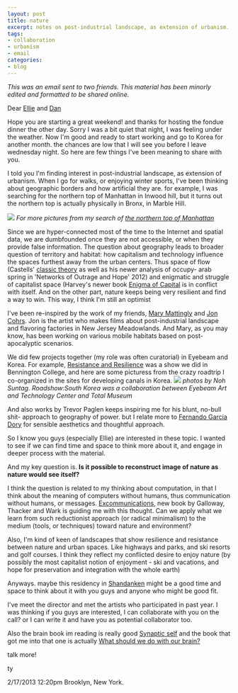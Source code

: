 ```yaml
---
layout: post
title: nature
excerpt: notes on post-industrial landscape, as extension of urbanism.
tags: 
- collaboration
- urbanism
- email
categories:
- blog
---
```

*This was an email sent to two friends. This material has been minorly edited and formatted to be shared online.*

Dear [Ellie](http://ellieirons.com/) and [Dan](http://phiffer.org/)

Hope you are starting a great weekend! and thanks for hosting the fondue dinner the other day. Sorry I was a bit quiet that night, I was feeling under the weather. Now I'm good and ready to start working and go to Korea for another month.
the chances are low that I will see you before I leave wednesday night. So here are few things I've been meaning to share with you. 

I told you I'm finding interest in post-industrial landscape, as extension of urbanism. When I go for walks, or enjoying winter sports,  I've been thinking about geographic borders and how artificial they are. for example, I was searching for the northern top of Manhattan in Inwood hill, but it turns out the northern top is actually physically in Bronx, in Marble Hill.
 
![](http://farm4.staticflickr.com/3814/12326749995_18c4300e40_z.jpg)
*For more pictures from my search of [the northern top of Manhattan](http://www.flickr.com/photos/80913365@N04/tags/inwood/)*

Since we are hyper-connected most of the time to the Internet and spatial data, we are dumbfounded once they are not accessible, or when they provide false information. The question about geography leads to broader question of territory and habitat: how capitalism and technology influence the spaces furthest away from the urban centers. Thus space of flow (Castells' [classic theory](http://en.wikipedia.org/wiki/Space_of_flows) as well as his newer analysis of occupy- arab spring in 'Networks of Outrage and Hope' 2012) and enigmatic and struggle of capitalist space (Harvey's newer book [Enigma of Capital](http://www.goodreads.com/book/show/7502073-the-enigma-of-capital-and-the-crises-of-capitalism) is in conflict with itself. And on the other part, nature keeps being very resilient and find a way to win. This way, I think I'm still an optimist 

I've been re-inspired by the work of my friends, [Mary Mattingly](http://www.marymattingly.com) and [Jon Cohrs](http://splnlss.com). Jon is the artist who makes films about post-industrial landscape and flavoring factories in New Jersey Meadowlands. And Mary, as you may know, has been working on various mobile habitats based on post-apocalyptic scenarios. 

We did few projects together (my role was often curatorial) in Eyebeam and Korea. For example, [Resistance and Resilience](http://resistance-resilience.org) was a show we did in Bennington College, and here are some picturess from the crazy roadtrip I co-organized in the sites for developing canals in Korea. [](http://www.flickr.com/photos/24775692@N04/sets/72157628130560686)
![](http://farm7.staticflickr.com/6214/6345588139_e55eaf1c82_z.jpg)
*photos by Noh Suntag. Roadshow:South Korea was a collaboration between Eyebeam Art and Technology Center and Total Museum*

 And also works by Trevor Paglen keeps inspiring me for his blunt, no-bull shit- approach to geography of power. but I relate more to [Fernando Garcia Dory](http://www.fernandogarciadory.com) for sensible aesthetics and thoughtful approach. 

So I know you guys (especially Ellie) are interested in these topic. I wanted to see if we can find time and space to think more about it, and engage in deeper process with the material. 

And my key question is. 
**Is it possible to reconstruct image of nature as nature would see itself?** 

I think the question is related to my thinking about computation, in that I think about the meaning of computers without humans, thus communication without humans, or messages. [Excommunications](http://press.uchicago.edu/ucp/books/book/chicago/E/bo14413838.html), new book by Galloway, Thacker and Wark is guiding me with this thought. Can we apply what we learn from such reductionist approach (or radical minimalism) to the medium (tools, or techniques) toward nature and environment? 

Also, I'm kind of keen of landscapes that show resilience and resistance between nature and urban spaces. Like highways and parks, and ski resorts and golf courses. I think they reflect my conflicted desire to enjoy nature (by possibly the most capitalist notion of enjoyment - ski and vacations, and hope for preservation and integration with the whole earth) 

Anyways. maybe this residency in [Shandanken](http://www.shandakenproject.org/) might be a good time and space to think about it with you guys and anyone who might be good fit.  

I've meet the director and met the artists who participated in past year. I was thinking if you guys are interested, I can collaborate with you on the call? or I can write it and have you as potential collaborator too. 

Also the brain book im reading is really good [Synaptic self](http://www.amazon.com/Synaptic-Self-How-Brains-Become/dp/0142001783) and the book that got me into that one is actually [What should we do with our brain?](http://www.amazon.com/Should-Brain-Perspectives-Continental-Philosophy/dp/082322953X/)
 
talk more! 

ty 

2/17/2013 
12:20pm
Brooklyn, New York.  